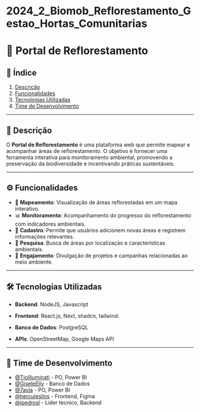# 2024_2_Biomob_Reflorestamento_Gestao_Hortas_Comunitarias
# 🌱 Portal de Reflorestamento

## 📌 Índice

1. [Descrição](#descri%C3%A7%C3%A3o)
2. [Funcionalidades](#funcionalidades)
3. [Tecnologias Utilizadas](#tecnologias-utilizadas)
4. [Time de Desenvolvimento](#time-de-desenvolvimento)

---

## 📖 Descrição

O **Portal de Reflorestamento** é uma plataforma web que permite mapear e acompanhar áreas de reflorestamento. O objetivo é fornecer uma ferramenta interativa para monitoramento ambiental, promovendo a preservação da biodiversidade e incentivando práticas sustentáveis.

---

## ⚙️ Funcionalidades

- 📍 **Mapeamento**: Visualização de áreas reflorestadas em um mapa interativo.
- 📊 **Monitoramento**: Acompanhamento do progresso do reflorestamento com indicadores ambientais.
- 📝 **Cadastro**: Permite que usuários adicionem novas áreas e registrem informações relevantes.
- 🔎 **Pesquisa**: Busca de áreas por localização e características ambientais.
- 📢 **Engajamento**: Divulgação de projetos e campanhas relacionadas ao meio ambiente.

---

## 🛠️ Tecnologias Utilizadas

- **Backend**: NodeJS, Javascript

- **Frontend**: React.js, Next, shadcn, tailwind.

- **Banco de Dados**: PostgreSQL

- **APIs**: OpenStreetMap, Google Maps API

---

## 👥 Time de Desenvolvimento

- [@TioIlluminati](https://github.com/TioIlluminati) - PO, Power BI
- [@GiseleElly](https://github.com/GiseleElly) - Banco de Dados
- [@7ayla](https://github.com/7ayla) - PO, Power BI
- [@herculeslins](https://github.com/herculeslins) - Frontend, Figma
- [@jpedrosl](https://github.com/jpedrosl) - Lider tecnico, Backend





